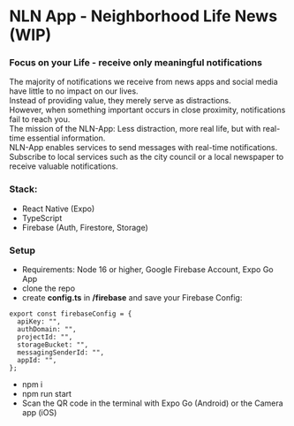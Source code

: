 # NLN App - Neighborhood Life News (WIP)
### Focus on your Life - receive only meaningful notifications

The majority of notifications we receive from news apps and social media have little to no impact on our lives.  
Instead of providing value, they merely serve as distractions.  
However, when something important occurs in close proximity, notifications fail to reach you.  
The mission of the NLN-App: Less distraction, more real life, but with real-time essential information.  
NLN-App enables services to send messages with real-time notifications.  
Subscribe to local services such as the city council or a local newspaper to receive valuable notifications.

### Stack:
 - React Native (Expo)
 - TypeScript
 - Firebase (Auth, Firestore, Storage)

### Setup
 - Requirements: Node 16 or higher, Google Firebase Account, Expo Go App
 - clone the repo
 - create **config.ts** in **/firebase** and save your Firebase Config:
```
export const firebaseConfig = {
  apiKey: "",
  authDomain: "",
  projectId: "",
  storageBucket: "",
  messagingSenderId: "",
  appId: "",
};
```
- npm i
- npm run start
- Scan the QR code in the terminal with Expo Go (Android) or the Camera app (iOS)
